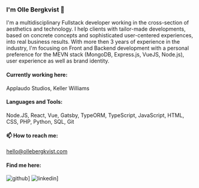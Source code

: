 ### I'm Olle Bergkvist 👋

I'm a multidisciplinary Fullstack developer working in the cross-section of aesthetics and technology. I help clients with tailor-made developments, based on concrete concepts and sophisticated user-centered experiences, into real business results. With more then 3 years of experience in the industry, I'm focusing on Front and Backend development with a personal preference for the MEVN stack (MongoDB, Express.js, VueJS, Node.js), user experience as well as brand identity.

#### Currently working here:
Applaudo Studios, Keller Williams

#### Languages and Tools:
Node.JS, React, Vue, Gatsby, TypeORM, TypeScript, JavaScript, HTML, CSS, PHP, Python, SQL, Git

#### 📫  How to reach me: 
hello@ollebergkvist.com

#### Find me here:
![github](https://img.shields.io/badge/GitHub-000000?style=for-the-badge&logo=GitHub&logoColor=white)]
![linkedin](https://img.shields.io/badge/Linkedin-000000?style=for-the-badge&logo=GitHub&logoColor=white)]

<!--
**ollebergkvist/ollebergkvist** is a ✨ _special_ ✨ repository because its `README.md` (this file) appears on your GitHub profile.

Here are some ideas to get you started:

- 🔭 I’m currently working on ...
- 🌱 I’m currently learning ...
- 👯 I’m looking to collaborate on ...
- 🤔 I’m looking for help with ...
- 💬 Ask me about ...
- 📫 How to reach me: ...
- 😄 Pronouns: ...
- ⚡ Fun fact: ...
-->

